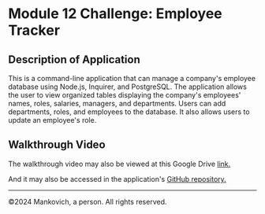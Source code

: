 # Module 12 Challenge: Employee Tracker

## Description of Application

This is a command-line application that can manage a company's employee database using Node.js, Inquirer, and PostgreSQL. The application allows the user to view organized tables displaying the company's employees' names, roles, salaries, managers, and departments. Users can add departments, roles, and employees to the database. It also allows users to update an employee's role. 

## Walkthrough Video



The walkthrough video may also be viewed at this Google Drive [link.](https://drive.google.com/file/d/18AYte1Nml6jMB-vpg3mSpS4eWqbEbemx/view?usp=sharing)

And it may also be accessed in the application's [GitHub repository.](https://github.com/mankovich/employee-tracker)

---
&copy;2024 Mankovich, a person. All rights reserved. 